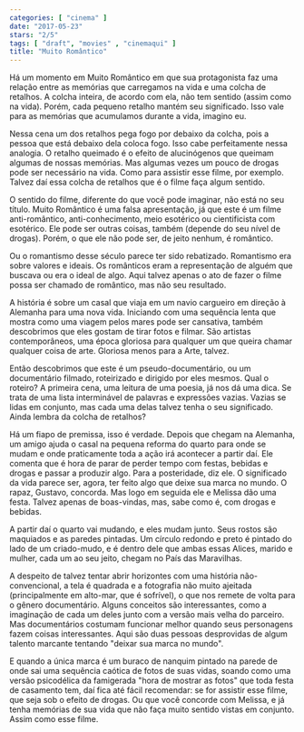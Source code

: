 ```yaml
---
categories: [ "cinema" ]
date: "2017-05-23"
stars: "2/5"
tags: [ "draft", "movies" , "cinemaqui" ]
title: "Muito Romântico"
---
```

Há um momento em Muito Romântico em que sua protagonista faz uma
relação entre as memórias que carregamos na vida e uma colcha de
retalhos. A colcha inteira, de acordo com ela, não tem sentido (assim
como na vida). Porém, cada pequeno retalho mantém seu significado. Isso
vale para as memórias que acumulamos durante a vida, imagino eu.

Nessa cena um dos retalhos pega fogo por debaixo da colcha, pois a
pessoa que está debaixo dela coloca fogo. Isso cabe perfeitamente nessa
analogia. O retalho queimado é o efeito de alucinógenos que queimam
algumas de nossas memórias. Mas algumas vezes um pouco de drogas pode ser
necessário na vida. Como para assistir esse filme, por exemplo. Talvez
daí essa colcha de retalhos que é o filme faça algum sentido.

O sentido do filme, diferente do que você pode imaginar, não está
no seu título. Muito Romântico é uma falsa apresentação, já que
este é um filme anti-romântico, anti-conhecimento, meio esotérico
ou cientificista com esotérico. Ele pode ser outras coisas, também
(depende do seu nível de drogas). Porém, o que ele não pode ser,
de jeito nenhum, é romântico.

Ou o romantismo desse século parece ter sido rebatizado. Romantismo
era sobre valores e ideais. Os românticos eram a representação de
alguém que buscava ou era o ideal de algo. Aqui talvez apenas o ato de
fazer o filme possa ser chamado de romântico, mas não seu resultado.

A história é sobre um casal que viaja em um navio cargueiro em direção
à Alemanha para uma nova vida. Iniciando com uma sequência lenta que
mostra como uma viagem pelos mares pode ser cansativa, também descobrimos
que eles gostam de tirar fotos e filmar. São artistas contemporâneos,
uma época gloriosa para qualquer um que queira chamar qualquer coisa
de arte. Gloriosa menos para a Arte, talvez.

Então descobrimos que este é um pseudo-documentário, ou um
documentário filmado, roteirizado e dirigido por eles mesmos. Qual o
roteiro? A primeira cena, uma leitura de uma poesia, já nos dá uma
dica. Se trata de uma lista interminável de palavras e expressões
vazias. Vazias se lidas em conjunto, mas cada uma delas talvez tenha o
seu significado. Ainda lembra da colcha de retalhos?

Há um fiapo de premissa, isso é verdade. Depois que chegam na Alemanha,
um amigo ajuda o casal na pequena reforma do quarto para onde se mudam e
onde praticamente toda a ação irá acontecer a partir daí. Ele comenta
que é hora de parar de perder tempo com festas, bebidas e drogas e passar
a produzir algo. Para a posteridade, diz ele. O significado da vida parece
ser, agora, ter feito algo que deixe sua marca no mundo. O rapaz, Gustavo,
concorda. Mas logo em seguida ele e Melissa dão uma festa. Talvez apenas
de boas-vindas, mas, sabe como é, com drogas e bebidas.

A partir daí o quarto vai mudando, e eles mudam junto. Seus rostos são
maquiados e as paredes pintadas. Um círculo redondo e preto é pintado
do lado de um criado-mudo, e é dentro dele que ambas essas Alices,
marido e mulher, cada um ao seu jeito, chegam no País das Maravilhas.

A despeito de talvez tentar abrir horizontes com uma história
não-convencional, a tela é quadrada e a fotografia não muito ajeitada
(principalmente em alto-mar, que é sofrível), o que nos remete de
volta para o gênero documentário. Alguns conceitos são interessantes,
como a imaginação de cada um deles junto com a versão mais velha
do parceiro. Mas documentários costumam funcionar melhor quando seus
personagens fazem coisas interessantes. Aqui são duas pessoas desprovidas
de algum talento marcante tentando "deixar sua marca no mundo".

E quando a única marca é um buraco de nanquim pintado na parede
de onde sai uma sequência caótica de fotos de suas vidas, soando
como uma versão psicodélica da famigerada "hora de mostrar as fotos"
que toda festa de casamento tem, daí fica até fácil recomendar: se
for assistir esse filme, que seja sob o efeito de drogas. Ou que você
concorde com Melissa, e já tenha memórias de sua vida que não faça
muito sentido vistas em conjunto. Assim como esse filme.
